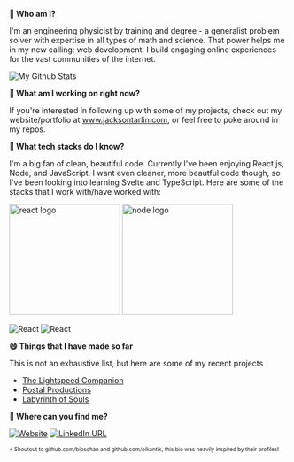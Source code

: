 <!--
Why thank you! You are too kind! Thanks for visiting my profile!-->

**💬 Who am I?**

I'm an engineering physicist by training and degree - a generalist problem solver with expertise in all types of math and science.
That power helps me in my new calling: web development. I build engaging online experiences for the vast communities of the internet.

![My Github Stats](https://github-readme-stats.vercel.app/api?username=JTarlin&show_icons=true&hide_border=true&count_private=true)

**🔭 What am I working on right now?**

If you're interested in following up with some of my projects, check out my website/portfolio at www.jacksontarlin.com, or feel free to poke around in my repos. 

**🌱 What tech stacks do I know?**

I'm a big fan of clean, beautiful code. Currently I've been enjoying React.js, Node, and JavaScript. I want even cleaner, more beautful code though, so I've been looking into learning Svelte and TypeScript. Here are some of the stacks that I work with/have worked with:

<img src="https://upload.wikimedia.org/wikipedia/commons/a/a7/React-icon.svg" alt="react logo" width="200"/>
<img src="https://nodejs.org/static/images/logos/nodejs-new-pantone-black.svg" alt="node logo" width="200"/>

![React](https://upload.wikimedia.org/wikipedia/commons/a/a7/React-icon.svg)
![React](https://nodejs.org/static/images/logos/nodejs-new-pantone-black.svg)

**😄 Things that I have made so far**

This is not an exhaustive list, but here are some of my recent projects 
 - [The Lightspeed Companion](https://www.jacksontarlin.com/webdev/lightspeed)
 - [Postal Productions](https://www.jacksontarlin.com/webdev/postal)
 - [Labyrinth of Souls](https://www.jacksontarlin.com/gamedev/labyrinth)


**👯 Where can you find me?**

[![Website](https://img.shields.io/website?up_message=online&url=https%3A%2F%2Fnahid-hossain.com)](https://www.jacksontarlin.com)  [![LinkedIn URL](https://img.shields.io/badge/-LinkedIn-blue?style=flat&logo=Linkedin&logoColor=white)](https://www.linkedin.com/in/jackson-tarlin/)

<sub><sup>⚡ Shoutout to github.com/bibschan and github.com/oikantik, this bio was heavily inspired by their profiles!</sup></sub>


